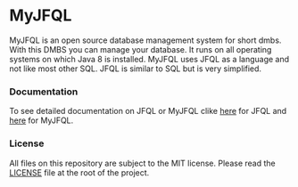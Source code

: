 # MyJFQL

MyJFQL is an open source database management system for short dmbs. With this DMBS you can manage your database. It runs
on all operating systems on which Java 8 is installed. MyJFQL uses JFQL as a language and not like most other SQL. JFQL
is similar to SQL but is very simplified.

### Documentation

To see detailed documentation on JFQL or MyJFQL clike [here](https://joker-games.org/documentation/jfql/create) for JFQL
and [here](https://joker-games.org/documentation/myjfql/download/) for MyJFQL.

### License

All files on this repository are subject to the MIT license. Please read
the [LICENSE](https://github.com/joker-games/MyJFQL/blob/master/LICENSE) file at the root of the project.


